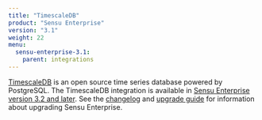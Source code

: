 ```yaml
---
title: "TimescaleDB"
product: "Sensu Enterprise"
version: "3.1"
weight: 22
menu:
  sensu-enterprise-3.1:
    parent: integrations
---
```


[TimescaleDB][4] is an open source time series database powered by PostgreSQL.
The TimescaleDB integration is available in [Sensu Enterprise version 3.2 and later][3].
See the [changelog][1] and [upgrade guide][2] for information about upgrading Sensu Enterprise.

[1]: /sensu-enterprise/latest/changelog
[2]: /sensu-enterprise/latest/upgrading
[3]: /sensu-enterprise/latest/integrations/timescaledb
[4]: https://www.timescale.com/
